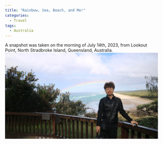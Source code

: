 ```yaml
---
title: "Rainbow, Sea, Beach, and Me!"
categories:
  - Travel
tags:
  - Australia
---
```


A snapshot was taken on the morning of July 14th, 2023, from Lookout Point, North Stradbroke Island, Queensland, Australia.<br/><img src='/assets/images/AustraliaNorthIsland_small.jpg'>

